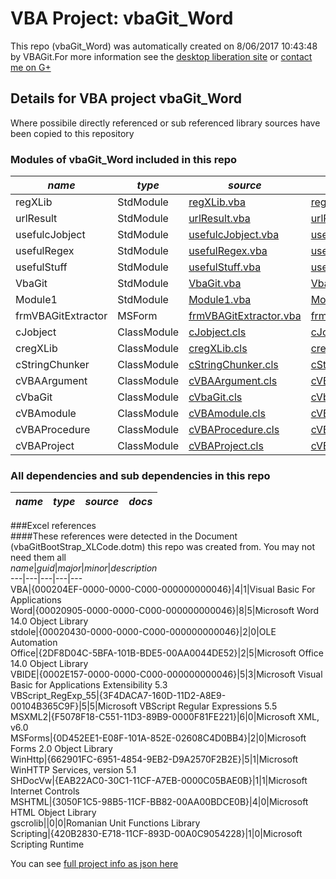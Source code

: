 # VBA Project: vbaGit_Word
This repo (vbaGit_Word) was automatically created on 8/06/2017 10:43:48 by VBAGit.For more information see the [desktop liberation site](http://ramblings.mcpher.com/Home/excelquirks/drivesdk/gettinggithubready "desktop liberation") or [contact me on G+](https://plus.google.com/+BruceMcpherson "Bruce McPherson - GDE")  
## Details for VBA project vbaGit_Word
Where possibile directly referenced or sub referenced library sources have been copied to this repository  
### Modules of vbaGit_Word included in this repo
*name*|*type*|*source*|*docs*  
---|---|---|---  
regXLib|StdModule|[regXLib.vba](scripts/regXLib.vba "script source")|[regXLib_vba.md](scripts/regXLib_vba.md "script docs")  
urlResult|StdModule|[urlResult.vba](scripts/urlResult.vba "script source")|[urlResult_vba.md](scripts/urlResult_vba.md "script docs")  
usefulcJobject|StdModule|[usefulcJobject.vba](scripts/usefulcJobject.vba "script source")|[usefulcJobject_vba.md](scripts/usefulcJobject_vba.md "script docs")  
usefulRegex|StdModule|[usefulRegex.vba](scripts/usefulRegex.vba "script source")|[usefulRegex_vba.md](scripts/usefulRegex_vba.md "script docs")  
usefulStuff|StdModule|[usefulStuff.vba](scripts/usefulStuff.vba "script source")|[usefulStuff_vba.md](scripts/usefulStuff_vba.md "script docs")  
VbaGit|StdModule|[VbaGit.vba](scripts/VbaGit.vba "script source")|[VbaGit_vba.md](scripts/VbaGit_vba.md "script docs")  
Module1|StdModule|[Module1.vba](scripts/Module1.vba "script source")|[Module1_vba.md](scripts/Module1_vba.md "script docs")  
frmVBAGitExtractor|MSForm|[frmVBAGitExtractor.vba](scripts/frmVBAGitExtractor.vba "script source")|[frmVBAGitExtractor_vba.md](scripts/frmVBAGitExtractor_vba.md "script docs")  
cJobject|ClassModule|[cJobject.cls](scripts/cJobject.cls "script source")|[cJobject_cls.md](scripts/cJobject_cls.md "script docs")  
cregXLib|ClassModule|[cregXLib.cls](scripts/cregXLib.cls "script source")|[cregXLib_cls.md](scripts/cregXLib_cls.md "script docs")  
cStringChunker|ClassModule|[cStringChunker.cls](scripts/cStringChunker.cls "script source")|[cStringChunker_cls.md](scripts/cStringChunker_cls.md "script docs")  
cVBAArgument|ClassModule|[cVBAArgument.cls](scripts/cVBAArgument.cls "script source")|[cVBAArgument_cls.md](scripts/cVBAArgument_cls.md "script docs")  
cVbaGit|ClassModule|[cVbaGit.cls](scripts/cVbaGit.cls "script source")|[cVbaGit_cls.md](scripts/cVbaGit_cls.md "script docs")  
cVBAmodule|ClassModule|[cVBAmodule.cls](scripts/cVBAmodule.cls "script source")|[cVBAmodule_cls.md](scripts/cVBAmodule_cls.md "script docs")  
cVBAProcedure|ClassModule|[cVBAProcedure.cls](scripts/cVBAProcedure.cls "script source")|[cVBAProcedure_cls.md](scripts/cVBAProcedure_cls.md "script docs")  
cVBAProject|ClassModule|[cVBAProject.cls](scripts/cVBAProject.cls "script source")|[cVBAProject_cls.md](scripts/cVBAProject_cls.md "script docs")  
  
### All dependencies and sub dependencies in this repo  
*name*|*type*|*source*|*docs*  
---|---|---|---  
  
###Excel references  
####These references were detected in the Document (vbaGitBootStrap_XLCode.dotm) this repo was created from. You may not need them all  
*name*|*guid*|*major*|*minor*|*description*  
---|---|---|---|---  
VBA|{000204EF-0000-0000-C000-000000000046}|4|1|Visual Basic For Applications  
Word|{00020905-0000-0000-C000-000000000046}|8|5|Microsoft Word 14.0 Object Library  
stdole|{00020430-0000-0000-C000-000000000046}|2|0|OLE Automation  
Office|{2DF8D04C-5BFA-101B-BDE5-00AA0044DE52}|2|5|Microsoft Office 14.0 Object Library  
VBIDE|{0002E157-0000-0000-C000-000000000046}|5|3|Microsoft Visual Basic for Applications Extensibility 5.3  
VBScript_RegExp_55|{3F4DACA7-160D-11D2-A8E9-00104B365C9F}|5|5|Microsoft VBScript Regular Expressions 5.5  
MSXML2|{F5078F18-C551-11D3-89B9-0000F81FE221}|6|0|Microsoft XML, v6.0  
MSForms|{0D452EE1-E08F-101A-852E-02608C4D0BB4}|2|0|Microsoft Forms 2.0 Object Library  
WinHttp|{662901FC-6951-4854-9EB2-D9A2570F2B2E}|5|1|Microsoft WinHTTP Services, version 5.1  
SHDocVw|{EAB22AC0-30C1-11CF-A7EB-0000C05BAE0B}|1|1|Microsoft Internet Controls  
MSHTML|{3050F1C5-98B5-11CF-BB82-00AA00BDCE0B}|4|0|Microsoft HTML Object Library  
gscrolib||0|0|Romanian Unit Functions Library  
Scripting|{420B2830-E718-11CF-893D-00A0C9054228}|1|0|Microsoft Scripting Runtime  
  
  
You can see [full project info as json here](info.json)